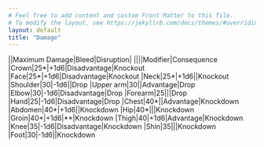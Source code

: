 ```yaml
---
# Feel free to add content and custom Front Matter to this file.
# To modify the layout, see https://jekyllrb.com/docs/themes/#overriding-theme-defaults
layout: default 
title: "Damage"
---
```


||Maximum Damage|Bleed|Disruption|
||||Modifier|Consequence
|Crown|25*|+1d6|Disadvantage|Knockout
|Face|25*|+1d6|Disadvantage|Knockout
|Neck|25*|+1d6||Knockout
|Shoulder|30|-1d6||Drop
|Upper arm|30||Advantage|Drop
|Elbow|30|-1d6|Disadvantage|Drop
|Forearm|25|||Drop
|Hand|25|-1d6|Disadvantage|Drop
|Chest|40*||Advantage|Knockdown
|Abdomen|40*|+1d6||Knockdown
|Hip|40*|||Knockdown
|Groin|40*|+1d6|**|Knockdown
|Thigh|40|+1d6|Advantage|Knockdown
|Knee|35|-1d6|Disadvantage|Knockdown
|Shin|35|||Knockdown
|Foot|30|-1d6||Knockdown
